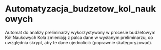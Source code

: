 # Automatyzacja_budzetow_kol_naukowych
 Automat do analizy preliminarzy wykorzystywany w procesie budżetowym Kół Naukowych
Koła zmieniają z palca dane w wysłanym preliminarzu, co uwzględnia skrypt, aby te dane ujednolicić (poprawnie skategoryzować).